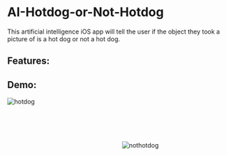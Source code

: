 # AI-Hotdog-or-Not-Hotdog
This artificial intelligence iOS app will tell the user if the object they took a picture of is a hot dog or not a hot dog.

## Features:

## Demo:

<div>
<img style="float: left; padding-right: 100px;" src="https://media.giphy.com/media/VbE3UYeZ2ywdJH0hej/giphy.gif" title="hotdog"/>
<img style="float: left; padding: 100px;" src="https://media.giphy.com/media/WovVJt20yNiakNiVSU/giphy.gif" title="nothotdog"/>
</div>
